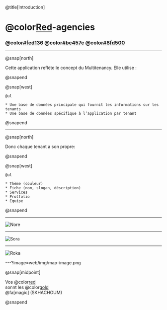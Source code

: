 @title[Introduction]
# @color[Red](Multi)-agencies
### @color[#fed136](Roka)  @color[#be457c](Sora)  @color[#8fd500](Nore)

---

@snap[north]

Cette application reflète le concept du Multitenancy. Elle utilise :

@snapend


@snap[west]

    @ul

    * Une base de données principale qui fournit les informations sur les tenants
    * Une base de données spécifique à l’application par tenant

@snapend


---

@snap[north]

Donc chaque tenant a son propre:

@snapend


@snap[west]

    @ul

    * Thème (couleur)
    * Fiche (nom, slogan, déscription)
    * Services
    * Protfolio
    * Equipe

@snapend

---

![Nore](web/img/1.png)

---

![Sora](web/img/2.png)

---

![Roka](web/img/3.png)

---?image=web/img/map-image.png

@snap[midpoint]


Vos @color[red](Remarques)
<br>
sonnt les  @color[gold](Bienvenu)
<br>
@fa[magic] (SKHACHOUM)

@snapend

